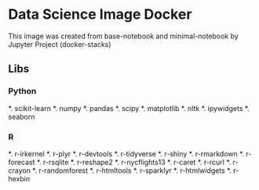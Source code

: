 # Data Science Image Docker

This image was created from base-notebook and minimal-notebook by Jupyter Project (docker-stacks) 

## Libs


### Python

*. scikit-learn
*. numpy
*. pandas
*. scipy
*. matplotlib
*. nltk
*. ipywidgets
*. seaborn

### R

*. r-irkernel
*. r-plyr
*. r-devtools
*. r-tidyverse
*. r-shiny
*. r-rmarkdown
*. r-forecast
*. r-rsqlite
*. r-reshape2
*. r-nycflights13
*. r-caret
*. r-rcurl
*. r-crayon
*. r-randomforest
*. r-htmltools
*. r-sparklyr
*. r-htmlwidgets
*. r-hexbin


